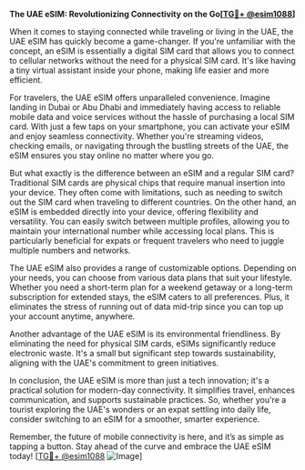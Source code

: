 **The UAE eSIM: Revolutionizing Connectivity on the Go[[TG💪+ @esim1088](https://t.me/s/esim1088)]**

When it comes to staying connected while traveling or living in the UAE, the UAE eSIM has quickly become a game-changer. If you're unfamiliar with the concept, an eSIM is essentially a digital SIM card that allows you to connect to cellular networks without the need for a physical SIM card. It's like having a tiny virtual assistant inside your phone, making life easier and more efficient.

For travelers, the UAE eSIM offers unparalleled convenience. Imagine landing in Dubai or Abu Dhabi and immediately having access to reliable mobile data and voice services without the hassle of purchasing a local SIM card. With just a few taps on your smartphone, you can activate your eSIM and enjoy seamless connectivity. Whether you're streaming videos, checking emails, or navigating through the bustling streets of the UAE, the eSIM ensures you stay online no matter where you go.

But what exactly is the difference between an eSIM and a regular SIM card? Traditional SIM cards are physical chips that require manual insertion into your device. They often come with limitations, such as needing to switch out the SIM card when traveling to different countries. On the other hand, an eSIM is embedded directly into your device, offering flexibility and versatility. You can easily switch between multiple profiles, allowing you to maintain your international number while accessing local plans. This is particularly beneficial for expats or frequent travelers who need to juggle multiple numbers and networks.

The UAE eSIM also provides a range of customizable options. Depending on your needs, you can choose from various data plans that suit your lifestyle. Whether you need a short-term plan for a weekend getaway or a long-term subscription for extended stays, the eSIM caters to all preferences. Plus, it eliminates the stress of running out of data mid-trip since you can top up your account anytime, anywhere.

Another advantage of the UAE eSIM is its environmental friendliness. By eliminating the need for physical SIM cards, eSIMs significantly reduce electronic waste. It's a small but significant step towards sustainability, aligning with the UAE's commitment to green initiatives.

In conclusion, the UAE eSIM is more than just a tech innovation; it's a practical solution for modern-day connectivity. It simplifies travel, enhances communication, and supports sustainable practices. So, whether you're a tourist exploring the UAE's wonders or an expat settling into daily life, consider switching to an eSIM for a smoother, smarter experience.

Remember, the future of mobile connectivity is here, and it’s as simple as tapping a button. Stay ahead of the curve and embrace the UAE eSIM today! [[TG💪+ @esim1088](https://t.me/s/esim1088) ![Image](https://i.postimg.cc/Y0z9fWf4/image.png)]